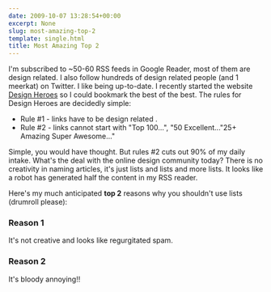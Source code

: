 ```yaml
---
date: 2009-10-07 13:28:54+00:00
excerpt: None
slug: most-amazing-top-2
template: single.html
title: Most Amazing Top 2
---
```


I'm subscribed to ~50-60 RSS feeds in Google Reader, most of them are design related. I also follow hundreds of design related people (and 1 meerkat) on Twitter. I like being up-to-date. I recently started the website [Design Heroes](http://designheroes.co.uk) so I could bookmark the best of the best. The rules for Design Heroes are decidedly simple:


* Rule #1 - links have to be design related .
* Rule #2 - links cannot start with "Top 100...", "50 Excellent..."25+ Amazing Super Awesome..."


Simple, you would have thought. But rules #2 cuts out 90% of my daily intake. What's the deal with the online design community today? There is no creativity in naming articles, it's just lists and lists and more lists. It looks like a robot has generated half the content in my RSS reader.

Here's my much anticipated **top 2** reasons why you shouldn't use lists (drumroll please):


### Reason 1


It's not creative and looks like regurgitated spam.


### Reason 2


It's bloody annoying!!

